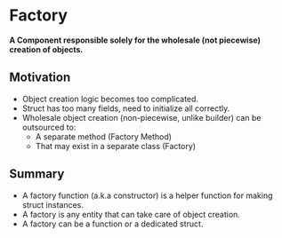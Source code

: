 # Factory
**A Component responsible solely for the wholesale (not piecewise) creation of objects.**

## Motivation
 - Object creation logic becomes too complicated.
 - Struct has too many fields, need to initialize all correctly.
 - Wholesale object creation (non-piecewise, unlike builder) can be outsourced to:
   - A separate method (Factory Method)
   - That may exist in a separate class (Factory)

## Summary
 - A factory function (a.k.a constructor) is a helper function for making struct instances.
 - A factory is any entity that can take care of object creation.
 - A factory can be a function or a dedicated struct.